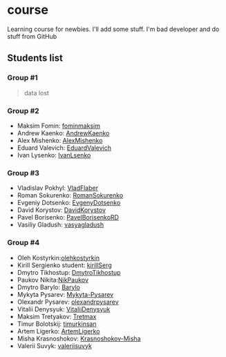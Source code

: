 # course

Learning course for newbies. I'll add some stuff. I'm bad developer and do stuff from GitHub

## Students list

### Group #1

> data lost

### Group #2

- Maksim Fomin: [fominmaksim](https://github.com/fominmaksim)
- Andrew Kaenko: [AndrewKaenko](https://github.com/AndrewKaenko)
- Alex Mishenko: [AlexMishenko](https://github.com/AlexMishenko)
- Eduard Valevich: [EduardValevich](https://github.com/EduardValevich)
- Ivan Lysenko: [IvanLsenko](https://github.com/IvanLsenko)

### Group #3

- Vladislav Pokhyl: [VladFlaber](https://github.com/VladFlaber)
- Roman Sokurenko: [RomanSokurenko](https://github.com/RomanSokurenko)
- Evgeniy Dotsenko: [EvgenyDotsenko](https://github.com/EvgenyDotsenko)
- David Korystov: [DavidKorystov](https://github.com/DavidKorystov)
- Pavel Borisenko: [PavelBorisenkoRD](https://github.com/PavelBorisenkoRD)
- Vasiliy Gladush: [vasyagladush](https://github.com/vasyagladush)

### Group #4

- Oleh Kostyrkin:[olehkostyrkin](https://github.com/olehkostyrkin)
- Kirill Sergienko student: [kirillSerg](https://github.com/KirillSerg)
- Dmytro Tikhostup: [DmytroTikhostup](https://github.com/DmytroTikhostup)
- Paukov Nikita:[NikPaukov](https://github.com/NikPaukov)
- Dmytro Barylo: [Barylo](https://github.com/Barylo)
- Mykyta Pysarev: [Mykyta-Pysarev](https://github.com/Mykyta-Pysarev)
- Olexandr Pysarev: [olexandrpysarev](https://github.com/olexandrpysarev)
- Vitalii Denysyuk: [VitaliiDenysyuk](https://github.com/VitaliiDenysyuk)
- Maksim Tretyakov: [Tretmax](https://github.com/Tretmax)
- Timur Bolotskij: [timurkinsan](https://github.com/timurkinsan)
- Artem Ligerko: [ArtemLigerko](https://github.com/ArtemLigerko)
- Misha Krasnoshokov: [Krasnoshokov-Misha](https://github.com/Krasnoshokov-Misha)
- Valerii Suvyk: [valeriisuvyk](https://github.com/valeriisuvyk)
